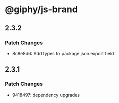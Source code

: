 # @giphy/js-brand

## 2.3.2

### Patch Changes

-   8c8e8d6: Add types to package.json export field

## 2.3.1

### Patch Changes

-   9418497: dependency upgrades
